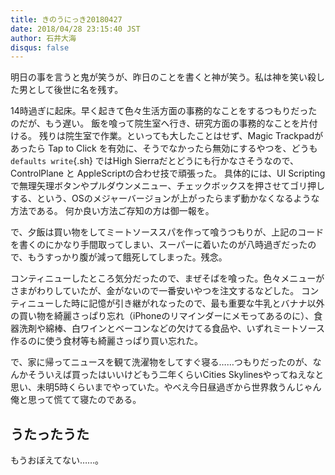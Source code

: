 ```yaml
---
title: きのうにっき20180427
date: 2018/04/28 23:15:40 JST
author: 石井大海
disqus: false
---
```


明日の事を言うと鬼が笑うが、昨日のことを書くと神が笑う。私は神を笑い殺した男として後世に名を残す。

14時過ぎに起床。早く起きて色々生活方面の事務的なことをするつもりだったのだが、もう遅い。
飯を喰って院生室へ行き、研究方面の事務的なことを片付ける。
残りは院生室で作業。といっても大したことはせず、Magic Trackpadがあったら Tap to Click を有効に、そうでなかったら無効にするやつを、どうも `defaults write`{.sh} ではHigh Sierraだとどうにも行かなさそうなので、ControlPlane と AppleScriptの合わせ技で頑張った。
具体的には、UI Scripting で無理矢理ボタンやプルダウンメニュー、チェックボックスを押させてゴリ押しする、という、OSのメジャーバージョンが上がったらまず動かなくなるような方法である。
何か良い方法ご存知の方は御一報を。

で、夕飯は買い物をしてミートソーススパを作って喰うつもりが、上記のコードを書くのにかなり手間取ってしまい、スーパーに着いたのが八時過ぎだったので、もうすっかり腹が減って餓死してしまった。残念。

コンティニューしたところ気分だったので、まぜそばを喰った。色々メニューがさまがわりしていたが、金がないので一番安いやつを注文するなどした。
コンティニューした時に記憶が引き継がれなったので、最も重要な牛乳とバナナ以外の買い物を綺麗さっぱり忘れ（iPhoneのリマインダーにメモってあるのに）、食器洗剤や綿棒、白ワインとベーコンなどの欠けてる食品や、いずれミートソース作るのに使う食材等も綺麗さっぱり買い忘れた。

で、家に帰ってニュースを観て洗濯物をしてすぐ寝る……つもりだったのが、なんかそういえば買ったはいいけどもう二年くらいCities Skylinesやってねえなと思い、未明5時くらいまでやっていた。やべえ今日昼過ぎから世界救うんじゃん俺と思って慌てて寝たのである。

## うたったうた ##
もうおぼえてない……。

